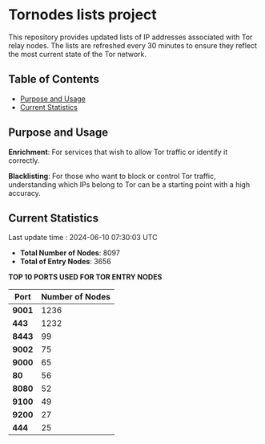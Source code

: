 # Tornodes lists project

This repository provides updated lists of IP addresses associated with Tor relay nodes. The lists are refreshed every 30 minutes to ensure they reflect the most current state of the Tor network.

## Table of Contents

- [Purpose and Usage](#purpose-and-usage)
- [Current Statistics](#current-statistics)


## Purpose and Usage

**Enrichment**: For services that wish to allow Tor traffic or identify it correctly.

**Blacklisting**: For those who want to block or control Tor traffic, understanding which IPs belong to Tor can be a starting point with a high accuracy.

## Current Statistics

Last update time : 2024-06-10 07:30:03 UTC

- **Total Number of Nodes**: 8097
- **Total of Entry Nodes**: 3656

**TOP 10 PORTS USED FOR TOR ENTRY NODES**

| **Port** | **Number of Nodes** |
|------|-----------------|
| **9001**   | 1236  |
| **443**   | 1232  |
| **8443**   | 99  |
| **9002**   | 75  |
| **9000**   | 65  |
| **80**   | 56  |
| **8080**   | 52  |
| **9100**   | 49  |
| **9200**   | 27  |
| **444**   | 25  |


